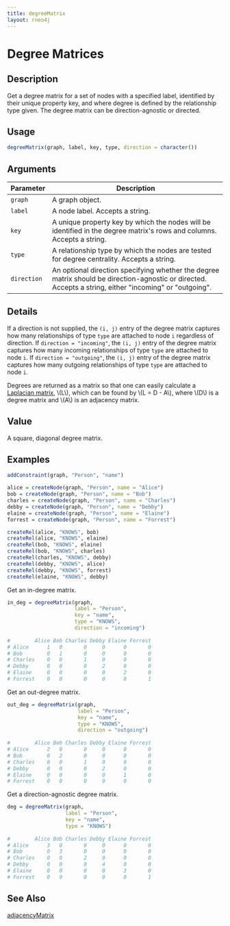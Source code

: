 ```yaml
---
title: degreeMatrix
layout: rneo4j
---
```


# Degree Matrices

## Description

Get a degree matrix for a set of nodes with a specified label, identified by their unique property key, and where degree is defined by the relationship type given. The degree matrix can be direction-agnostic or directed.

## Usage

```r
degreeMatrix(graph, label, key, type, direction = character())
```

## Arguments

| Parameter | Description     |
| --------- | --------------- |
| `graph`   | A graph object. |
| `label`   | A node label. Accepts a string. |
| `key`     | A unique property key by which the nodes will be identified in the degree matrix's rows and columns. Accepts a string. |
| `type`    | A relationship type by which the nodes are tested for degree centrality. Accepts a string. |
| `direction` | An optional direction specifying whether the degree matrix should be direction-agnostic or directed. Accepts a string, either "incoming" or "outgoing". |

## Details

If a direction is not supplied, the `(i, j)` entry of the degree matrix captures how many relationships of type `type` are attached to node `i` regardless of direction. If `direction = "incoming"`, the `(i, j)` entry of the degree matrix captures how many incoming relationships of type `type` are attached to node `i`. If `direction = "outgoing"`, the `(i, j)` entry of the degree matrix captures how many outgoing relationships of type `type` are attached to node `i`.

Degrees are returned as a matrix so that one can easily calculate a [Laplacian matrix](http://en.wikipedia.org/wiki/Laplacian_matrix), \\(L\\), which can be found by \\(L = D - A\\), where \\(D\\) is a degree matrix and \\(A\\) is an adjacency matrix.

## Value
A square, diagonal degree matrix.

## Examples

```r
addConstraint(graph, "Person", "name")

alice = createNode(graph, "Person", name = "Alice")
bob = createNode(graph, "Person", name = "Bob")
charles = createNode(graph, "Person", name = "Charles")
debby = createNode(graph, "Person", name = "Debby")
elaine = createNode(graph, "Person", name = "Elaine")
forrest = createNode(graph, "Person", name = "Forrest")

createRel(alice, "KNOWS", bob)
createRel(alice, "KNOWS", elaine)
createRel(bob, "KNOWS", elaine)
createRel(bob, "KNOWS", charles)
createRel(charles, "KNOWS", debby)
createRel(debby, "KNOWS", alice)
createRel(debby, "KNOWS", forrest)
createRel(elaine, "KNOWS", debby)
```

Get an in-degree matrix.

```r
in_deg = degreeMatrix(graph,
                      label = "Person",
                      key = "name",
                      type = "KNOWS",
                      direction = "incoming")
                      
#        Alice Bob Charles Debby Elaine Forrest
# Alice      1   0       0     0      0       0
# Bob        0   1       0     0      0       0
# Charles    0   0       1     0      0       0
# Debby      0   0       0     2      0       0
# Elaine     0   0       0     0      2       0
# Forrest    0   0       0     0      0       1
```

Get an out-degree matrix.

```r
out_deg = degreeMatrix(graph,
                       label = "Person",
                       key = "name",
                       type = "KNOWS",
                       direction = "outgoing")
                       
#        Alice Bob Charles Debby Elaine Forrest
# Alice      2   0       0     0      0       0
# Bob        0   2       0     0      0       0
# Charles    0   0       1     0      0       0
# Debby      0   0       0     2      0       0
# Elaine     0   0       0     0      1       0
# Forrest    0   0       0     0      0       0
```

Get a direction-agnostic degree matrix.

```r
deg = degreeMatrix(graph,
                   label = "Person",
                   key = "name",
                   type = "KNOWS")
                   
#        Alice Bob Charles Debby Elaine Forrest
# Alice      3   0       0     0      0       0
# Bob        0   3       0     0      0       0
# Charles    0   0       2     0      0       0
# Debby      0   0       0     4      0       0
# Elaine     0   0       0     0      3       0
# Forrest    0   0       0     0      0       1 
```

## See Also

[adjacencyMatrix](adjacency-matrix.html)
